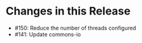 # Changes in this Release

* #150: Reduce the number of threads configured
* #141: Update commons-io